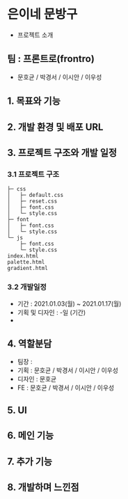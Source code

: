 # 은이네 문방구
- 프로젝트 소개 


## 팀 : 프론트로(frontro)
- 문호균 / 박경서 / 이시안 / 이우성


## 1. 목표와 기능


## 2. 개발 환경 및 배포 URL


## 3. 프로젝트 구조와 개발 일정
  ### 3.1 프로젝트 구조
  
    ├─ css
    │   ├─ default.css
    │   ├─ reset.css
    │   ├─ font.css   
    │   └─ style.css
    ├─ font
    │   ├─ font.css   
    │   └─ style.css
    └─ js
        ├─ font.css   
        └─ style.css
    index.html
    palette.html
    gradient.html
  

  ### 3.2 개발일정
  - 기간 : 2021.01.03(월) ~ 2021.01.17(월)
  - 기획 및 디자인 : -일 (기간)
  - 

## 4. 역할분담
- 팀장 : 
- 기획 : 문호균 / 박경서 / 이시안 / 이우성
- 디자인 : 문호균
- FE : 문호균 / 박경서 / 이시안 / 이우성


## 5. UI


## 6. 메인 기능


## 7. 추가 기능


## 8. 개발하며 느낀점
